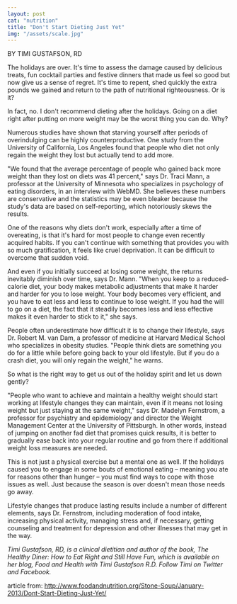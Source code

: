 ```yaml
---
layout: post 
cat: "nutrition" 
title: "Don't Start Dieting Just Yet" 
img: "/assets/scale.jpg" 
---
```

BY TIMI GUSTAFSON, RD

The holidays are over. It's time to assess the damage caused by delicious treats, fun cocktail parties and festive dinners that made us feel so good but now give us a sense of regret. It's time to repent, shed quickly the extra pounds we gained and return to the path of nutritional righteousness. Or is it?
 
In fact, no. I don't recommend dieting after the holidays. Going on a diet right after putting on more weight may be the worst thing you can do. Why?
 
Numerous studies have shown that starving yourself after periods of overindulging can be highly counterproductive. One study from the University of California, Los Angeles found that people who diet not only regain the weight they lost but actually tend to add more.
 
"We found that the average percentage of people who gained back more weight than they lost on diets was 41 percent," says Dr. Traci Mann, a professor at the University of Minnesota who specializes in psychology of eating disorders, in an interview with WebMD. She believes these numbers are conservative and the statistics may be even bleaker because the study's data are based on self-reporting, which notoriously skews the results.
 
One of the reasons why diets don't work, especially after a time of overeating, is that it's hard for most people to change even recently acquired habits. If you can't continue with something that provides you with so much gratification, it feels like cruel deprivation. It can be difficult to overcome that sudden void.
 
And even if you initially succeed at losing some weight, the returns inevitably diminish over time, says Dr. Mann. "When you keep to a reduced-calorie diet, your body makes metabolic adjustments that make it harder and harder for you to lose weight. Your body becomes very efficient, and you have to eat less and less to continue to lose weight. If you had the will to go on a diet, the fact that it steadily becomes less and less effective makes it even harder to stick to it," she says.
 
People often underestimate how difficult it is to change their lifestyle, says Dr. Robert M. van Dam, a professor of medicine at Harvard Medical School who specializes in obesity studies. "People think diets are something you do for a little while before going back to your old lifestyle. But if you do a crash diet, you will only regain the weight," he warns.
 
So what is the right way to get us out of the holiday spirit and let us down gently?
 
"People who want to achieve and maintain a healthy weight should start working at lifestyle changes they can maintain, even if it means not losing weight but just staying at the same weight," says Dr. Madelyn Fernstrom, a professor for psychiatry and epidemiology and director the Weight Management Center at the University of Pittsburgh. In other words, instead of jumping on another fad diet that promises quick results, it is better to gradually ease back into your regular routine and go from there if additional weight loss measures are needed.
 
This is not just a physical exercise but a mental one as well. If the holidays caused you to engage in some bouts of emotional eating – meaning you ate for reasons other than hunger – you must find ways to cope with those issues as well. Just because the season is over doesn't mean those needs go away.
 
Lifestyle changes that produce lasting results include a number of different elements, says Dr. Fernstrom, including moderation of food intake, increasing physical activity, managing stress and, if necessary, getting counseling and treatment for depression and other illnesses that may get in the way.
 

*Timi Gustafson, RD, is a clinical dietitian and author of the book, The Healthy Diner: How to Eat Right and Still Have Fun, which is available on her blog, Food and Health with Timi Gustafson R.D. Follow Timi on Twitter and Facebook.*

article from:
http://www.foodandnutrition.org/Stone-Soup/January-2013/Dont-Start-Dieting-Just-Yet/
